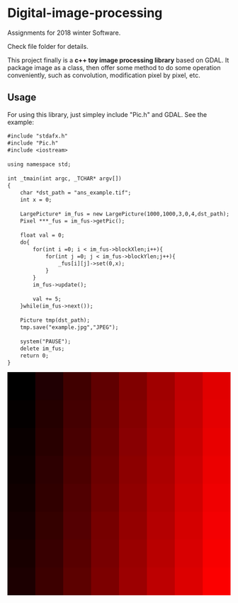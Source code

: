# Digital-image-processing
Assignments for 2018 winter Software.

Check file folder for details.

This project finally is a **c++ toy image processing library** based on GDAL. It package image as a class, then offer some method to do some operation conveniently, such as convolution, modification pixel by pixel, etc.

## Usage

For using this library, just simpley include  "Pic.h" and GDAL.
See the example:

```
#include "stdafx.h"
#include "Pic.h"
#include <iostream>

using namespace std;

int _tmain(int argc, _TCHAR* argv[])
{
	char *dst_path = "ans_example.tif";
	int x = 0;

	LargePicture* im_fus = new LargePicture(1000,1000,3,0,4,dst_path);
	Pixel ***_fus = im_fus->getPic();
	
	float val = 0;
	do{
		for(int i =0; i < im_fus->blockXlen;i++){
			for(int j =0; j < im_fus->blockYlen;j++){
				_fus[i][j]->set(0,x);
			}
		}
		im_fus->update();

		val += 5;
	}while(im_fus->next());
	
	Picture tmp(dst_path);
	tmp.save("example.jpg","JPEG");

	system("PAUSE");
	delete im_fus;
	return 0;
}
```

![example](example.jpg)

